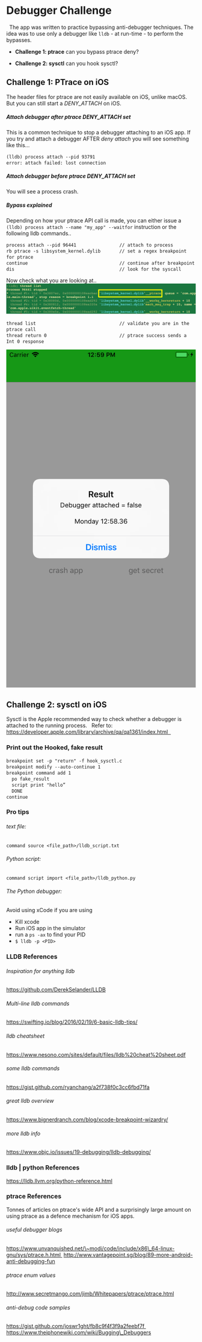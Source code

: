 # Debugger Challenge
  The app was written to practice bypassing anti-debugger techniques.  The idea was to use only a debugger like `lldb` - at run-time - to perform the bypasses.

- **Challenge 1: ptrace** can you bypass ptrace deny?

- **Challenge 2: sysctl** can you hook sysctl?

## Challenge 1: PTrace on iOS
The header files for ptrace are not easily available on iOS, unlike macOS.  But you can still start a *DENY_ATTACH* on iOS.  

##### Attach debugger after ptrace DENY_ATTACH set
This is a common technique to stop a debugger attaching to an iOS app.  If you try and attach a debugger AFTER  *deny attach* you will see something like this...

```
(lldb) process attach --pid 93791
error: attach failed: lost connection
```
##### Attach debugger before ptrace DENY_ATTACH set
You will see a process crash.

##### Bypass explained
Depending on how your ptrace API call is made, you can either issue a `(lldb) process attach --name "my_app" --waitfor` instruction or the following lldb commands..

```
process attach --pid 96441                // attach to process
rb ptrace -s libsystem_kernel.dylib       // set a regex breakpoint for ptrace
continue                                  // continue after breakpoint
dis                                       // look for the syscall
```
Now check what you are looking at..
![](/debugger_challenge/readme_images/thread_list_image_ptrace.png)
```
thread list                               // validate you are in the ptrace call
thread return 0                           // ptrace success sends a Int 0 response
```
![](/debugger_challenge/readme_images/ptrace_bypass.png)

## Challenge 2: sysctl on iOS
Sysctl is the Apple recommended way to check whether a debugger is attached to the running process.    Refer to: https://developer.apple.com/library/archive/qa/qa1361/index.html  







### Print out the Hooked, fake result
```
breakpoint set -p "return" -f hook_sysctl.c
breakpoint modify --auto-continue 1
breakpoint command add 1
  po fake_result
  script print "hello”
  DONE
continue
```

### Pro tips
###### text file:
`command source <file_path>/lldb_script.txt`

###### Python script:
`command script import <file_path>/lldb_python.py`

###### The Python debugger:
Avoid using xCode if you are using
- Kill xcode
- Run iOS app in the simulator
- run a `ps -ax` to find your PID
- `$ lldb -p <PID>`

### LLDB References
###### Inspiration for anything lldb
https://github.com/DerekSelander/LLDB
###### Multi-line lldb commands
https://swifting.io/blog/2016/02/19/6-basic-lldb-tips/
###### lldb cheatsheet
https://www.nesono.com/sites/default/files/lldb%20cheat%20sheet.pdf
###### some lldb commands
https://gist.github.com/ryanchang/a2f738f0c3cc6fbd71fa
###### great lldb overview
https://www.bignerdranch.com/blog/xcode-breakpoint-wizardry/
###### more lldb info
https://www.objc.io/issues/19-debugging/lldb-debugging/
### lldb | python References
https://lldb.llvm.org/python-reference.html
### ptrace References
Tonnes of articles on ptrace's wide API and a surprisingly large amount on using ptrace as a defence mechanism for iOS apps.
###### useful debugger blogs
https://www.unvanquished.net/\~modi/code/include/x86\_64-linux-gnu/sys/ptrace.h.html 
http://www.vantagepoint.sg/blog/89-more-android-anti-debugging-fun
###### ptrace enum values
http://www.secretmango.com/jimb/Whitepapers/ptrace/ptrace.html
###### anti-debug code samples
https://gist.github.com/joswr1ght/fb8c9f4f3f9a2feebf7f https://www.theiphonewiki.com/wiki/Bugging\_Debuggers
